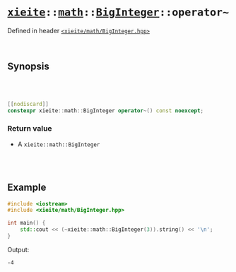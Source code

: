 # [`xieite`](../../../README.md)`::`[`math`](../../../docs/math.md)`::`[`BigInteger`](../../../docs/math/BigInteger.md)`::operator~`
Defined in header [`<xieite/math/BigInteger.hpp>`](../../../include/xieite/math/BigInteger.hpp)

<br/>

## Synopsis

<br/><br/>

```cpp
[[nodiscard]]
constexpr xieite::math::BigInteger operator~() const noexcept;
```
### Return value
- A `xieite::math::BigInteger`

<br/><br/>

## Example
```cpp
#include <iostream>
#include <xieite/math/BigInteger.hpp>

int main() {
	std::cout << (~xieite::math::BigInteger(3)).string() << '\n';
}
```
Output:
```
-4
```
